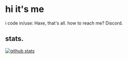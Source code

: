 # hi it's me

i code in/use: Haxe, that's all.
how to reach me? Discord.

## stats.

[![github stats](https://github-readme-stats.vercel.app/api?username=windows10win7posreadywoeskio&show_icons=true&custom_title=Why%20should%20i,%20even%20try?&theme=transparent)](https://github.com/anuraghazra/github-readme-stats)
